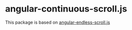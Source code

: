 angular-continuous-scroll.js
=========================

This package is based on [angular-endless-scroll.js](https://github.com/davidchin/angular-endless-scroll)
